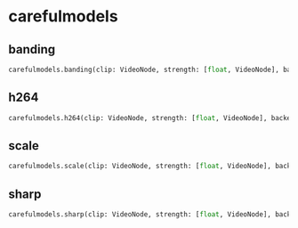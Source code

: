 # carefulmodels

## banding

```python
carefulmodels.banding(clip: VideoNode, strength: [float, VideoNode], backend: vsmlrt.Backend)
```

## h264

```python
carefulmodels.h264(clip: VideoNode, strength: [float, VideoNode], backend: vsmlrt.Backend)
```

## scale

```python
carefulmodels.scale(clip: VideoNode, strength: [float, VideoNode], backend: vsmlrt.Backend)
```

## sharp

```python
carefulmodels.sharp(clip: VideoNode, strength: [float, VideoNode], backend: vsmlrt.Backend)
```
